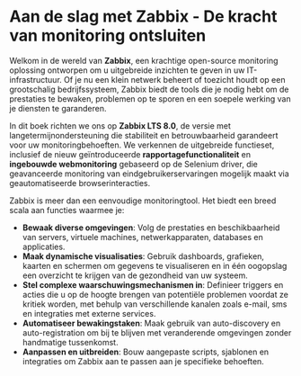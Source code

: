 # Aan de slag met Zabbix - De kracht van monitoring ontsluiten

Welkom in de wereld van **Zabbix**, een krachtige open-source monitoring
oplossing ontworpen om u uitgebreide inzichten te geven in uw IT-infrastructuur.
Of je nu een klein netwerk beheert of toezicht houdt op een grootschalig
bedrijfssysteem, Zabbix biedt de tools die je nodig hebt om de prestaties te
bewaken, problemen op te sporen en een soepele werking van je diensten te
garanderen.

In dit boek richten we ons op **Zabbix LTS 8.0**, de versie met
langetermijnondersteuning die stabiliteit en betrouwbaarheid garandeert voor uw
monitoringbehoeften. We verkennen de uitgebreide functieset, inclusief de nieuw
geïntroduceerde **rapportagefunctionaliteit** en **ingebouwde webmonitoring**
gebaseerd op de Selenium driver, die geavanceerde monitoring van
eindgebruikerservaringen mogelijk maakt via geautomatiseerde browserinteracties.

Zabbix is meer dan een eenvoudige monitoringtool. Het biedt een breed scala aan
functies waarmee je:

- **Bewaak diverse omgevingen**: Volg de prestaties en beschikbaarheid van
  servers, virtuele machines, netwerkapparaten, databases en applicaties.
- **Maak dynamische visualisaties**: Gebruik dashboards, grafieken, kaarten en
  schermen om gegevens te visualiseren en in één oogopslag een overzicht te
  krijgen van de gezondheid van uw systeem.
- **Stel complexe waarschuwingsmechanismen in**: Definieer triggers en acties
  die u op de hoogte brengen van potentiële problemen voordat ze kritiek worden,
  met behulp van verschillende kanalen zoals e-mail, sms en integraties met
  externe services.
- **Automatiseer bewakingstaken**: Maak gebruik van auto-discovery en
  auto-registration om bij te blijven met veranderende omgevingen zonder
  handmatige tussenkomst.
- **Aanpassen en uitbreiden**: Bouw aangepaste scripts, sjablonen en integraties
  om Zabbix aan te passen aan je specifieke behoeften.
